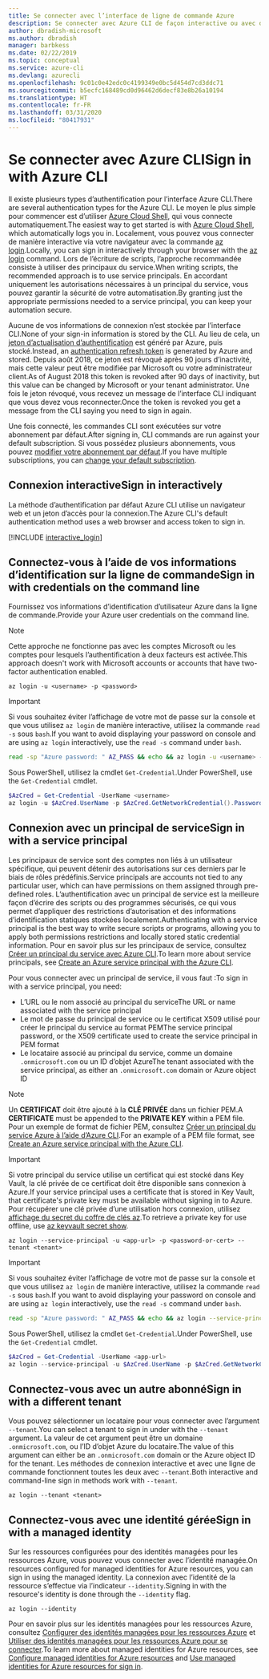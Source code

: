 ```yaml
---
title: Se connecter avec l’interface de ligne de commande Azure
description: Se connecter avec Azure CLI de façon interactive ou avec des informations d’identification locales
author: dbradish-microsoft
ms.author: dbradish
manager: barbkess
ms.date: 02/22/2019
ms.topic: conceptual
ms.service: azure-cli
ms.devlang: azurecli
ms.openlocfilehash: 9c01c0e42edc0c4199349e0bc5d454d7cd3ddc71
ms.sourcegitcommit: b5ecfc168489cd0d96462d6decf83e8b26a10194
ms.translationtype: HT
ms.contentlocale: fr-FR
ms.lasthandoff: 03/31/2020
ms.locfileid: "80417931"
---
```

# <a name="sign-in-with-azure-cli"></a><span data-ttu-id="64f86-103">Se connecter avec Azure CLI</span><span class="sxs-lookup"><span data-stu-id="64f86-103">Sign in with Azure CLI</span></span> 

<span data-ttu-id="64f86-104">Il existe plusieurs types d’authentification pour l’interface Azure CLI.</span><span class="sxs-lookup"><span data-stu-id="64f86-104">There are several authentication types for the Azure CLI.</span></span> <span data-ttu-id="64f86-105">Le moyen le plus simple pour commencer est d’utiliser [Azure Cloud Shell](/azure/cloud-shell/overview), qui vous connecte automatiquement.</span><span class="sxs-lookup"><span data-stu-id="64f86-105">The easiest way to get started is with [Azure Cloud Shell](/azure/cloud-shell/overview), which automatically logs you in.</span></span>
<span data-ttu-id="64f86-106">Localement, vous pouvez vous connecter de manière interactive via votre navigateur avec la commande [az login](/cli/azure/reference-index#az-login).</span><span class="sxs-lookup"><span data-stu-id="64f86-106">Locally, you can sign in interactively through your browser with the [az login](/cli/azure/reference-index#az-login) command.</span></span> <span data-ttu-id="64f86-107">Lors de l’écriture de scripts, l’approche recommandée consiste à utiliser des principaux du service.</span><span class="sxs-lookup"><span data-stu-id="64f86-107">When writing scripts, the recommended approach is to use service principals.</span></span> <span data-ttu-id="64f86-108">En accordant uniquement les autorisations nécessaires à un principal du service, vous pouvez garantir la sécurité de votre automatisation.</span><span class="sxs-lookup"><span data-stu-id="64f86-108">By granting just the appropriate permissions needed to a service principal, you can keep your automation secure.</span></span>

<span data-ttu-id="64f86-109">Aucune de vos informations de connexion n’est stockée par l’interface CLI.</span><span class="sxs-lookup"><span data-stu-id="64f86-109">None of your sign-in information is stored by the CLI.</span></span> <span data-ttu-id="64f86-110">Au lieu de cela, un [jeton d’actualisation d’authentification](https://docs.microsoft.com/azure/active-directory/develop/v1-id-and-access-tokens#refresh-tokens) est généré par Azure, puis stocké.</span><span class="sxs-lookup"><span data-stu-id="64f86-110">Instead, an [authentication refresh token](https://docs.microsoft.com/azure/active-directory/develop/v1-id-and-access-tokens#refresh-tokens) is generated by Azure and stored.</span></span> <span data-ttu-id="64f86-111">Depuis août 2018, ce jeton est révoqué après 90 jours d’inactivité, mais cette valeur peut être modifiée par Microsoft ou votre administrateur client.</span><span class="sxs-lookup"><span data-stu-id="64f86-111">As of August 2018 this token is revoked after 90 days of inactivity, but this value can be changed by Microsoft or your tenant administrator.</span></span> <span data-ttu-id="64f86-112">Une fois le jeton révoqué, vous recevez un message de l’interface CLI indiquant que vous devez vous reconnecter.</span><span class="sxs-lookup"><span data-stu-id="64f86-112">Once the token is revoked you get a message from the CLI saying you need to sign in again.</span></span>

<span data-ttu-id="64f86-113">Une fois connecté, les commandes CLI sont exécutées sur votre abonnement par défaut.</span><span class="sxs-lookup"><span data-stu-id="64f86-113">After signing in, CLI commands are run against your default subscription.</span></span> <span data-ttu-id="64f86-114">Si vous possédez plusieurs abonnements, vous pouvez [modifier votre abonnement par défaut](manage-azure-subscriptions-azure-cli.md).</span><span class="sxs-lookup"><span data-stu-id="64f86-114">If you have multiple subscriptions, you can [change your default subscription](manage-azure-subscriptions-azure-cli.md).</span></span>

## <a name="sign-in-interactively"></a><span data-ttu-id="64f86-115">Connexion interactive</span><span class="sxs-lookup"><span data-stu-id="64f86-115">Sign in interactively</span></span>

<span data-ttu-id="64f86-116">La méthode d’authentification par défaut Azure CLI utilise un navigateur web et un jeton d’accès pour la connexion.</span><span class="sxs-lookup"><span data-stu-id="64f86-116">The Azure CLI's default authentication method uses a web browser and access token to sign in.</span></span>

[!INCLUDE [interactive_login](includes/interactive-login.md)]

## <a name="sign-in-with-credentials-on-the-command-line"></a><span data-ttu-id="64f86-117">Connectez-vous à l’aide de vos informations d’identification sur la ligne de commande</span><span class="sxs-lookup"><span data-stu-id="64f86-117">Sign in with credentials on the command line</span></span>

<span data-ttu-id="64f86-118">Fournissez vos informations d’identification d’utilisateur Azure dans la ligne de commande.</span><span class="sxs-lookup"><span data-stu-id="64f86-118">Provide your Azure user credentials on the command line.</span></span>

> [!Note]
> <span data-ttu-id="64f86-119">Cette approche ne fonctionne pas avec les comptes Microsoft ou les comptes pour lesquels l’authentification à deux facteurs est activée.</span><span class="sxs-lookup"><span data-stu-id="64f86-119">This approach doesn't work with Microsoft accounts or accounts that have two-factor authentication enabled.</span></span>

```azurecli-interactive
az login -u <username> -p <password>
```

> [!IMPORTANT]
> <span data-ttu-id="64f86-120">Si vous souhaitez éviter l’affichage de votre mot de passe sur la console et que vous utilisez `az login` de manière interactive, utilisez la commande `read -s` sous `bash`.</span><span class="sxs-lookup"><span data-stu-id="64f86-120">If you want to avoid displaying your password on console and are using `az login` interactively, use the `read -s` command under `bash`.</span></span>
>
> ```bash
> read -sp "Azure password: " AZ_PASS && echo && az login -u <username> -p $AZ_PASS
> ```
>
> <span data-ttu-id="64f86-121">Sous PowerShell, utilisez la cmdlet `Get-Credential`.</span><span class="sxs-lookup"><span data-stu-id="64f86-121">Under PowerShell, use the `Get-Credential` cmdlet.</span></span>
>
> ```powershell
> $AzCred = Get-Credential -UserName <username>
> az login -u $AzCred.UserName -p $AzCred.GetNetworkCredential().Password
> ```

## <a name="sign-in-with-a-service-principal"></a><span data-ttu-id="64f86-122">Connexion avec un principal de service</span><span class="sxs-lookup"><span data-stu-id="64f86-122">Sign in with a service principal</span></span>

<span data-ttu-id="64f86-123">Les principaux de service sont des comptes non liés à un utilisateur spécifique, qui peuvent détenir des autorisations sur ces derniers par le biais de rôles prédéfinis.</span><span class="sxs-lookup"><span data-stu-id="64f86-123">Service principals are accounts not tied to any particular user, which can have permissions on them assigned through pre-defined roles.</span></span> <span data-ttu-id="64f86-124">L’authentification avec un principal de service est la meilleure façon d’écrire des scripts ou des programmes sécurisés, ce qui vous permet d’appliquer des restrictions d’autorisation et des informations d’identification statiques stockées localement.</span><span class="sxs-lookup"><span data-stu-id="64f86-124">Authenticating with a service principal is the best way to write secure scripts or programs, allowing you to apply both permissions restrictions and locally stored static credential information.</span></span> <span data-ttu-id="64f86-125">Pour en savoir plus sur les principaux de service, consultez [Créer un principal du service avec Azure CLI](/cli/azure/create-an-azure-service-principal-azure-cli.md).</span><span class="sxs-lookup"><span data-stu-id="64f86-125">To learn more about service principals, see [Create an Azure service principal with the Azure CLI](/cli/azure/create-an-azure-service-principal-azure-cli.md).</span></span>

<span data-ttu-id="64f86-126">Pour vous connecter avec un principal de service, il vous faut :</span><span class="sxs-lookup"><span data-stu-id="64f86-126">To sign in with a service principal, you need:</span></span>

* <span data-ttu-id="64f86-127">L’URL ou le nom associé au principal du service</span><span class="sxs-lookup"><span data-stu-id="64f86-127">The URL or name associated with the service principal</span></span>
* <span data-ttu-id="64f86-128">Le mot de passe du principal de service ou le certificat X509 utilisé pour créer le principal du service au format PEM</span><span class="sxs-lookup"><span data-stu-id="64f86-128">The service principal password, or the X509 certificate used to create the service principal in PEM format</span></span>
* <span data-ttu-id="64f86-129">Le locataire associé au principal du service, comme un domaine `.onmicrosoft.com` ou un ID d’objet Azure</span><span class="sxs-lookup"><span data-stu-id="64f86-129">The tenant associated with the service principal, as either an `.onmicrosoft.com` domain or Azure object ID</span></span>

> [!NOTE]
> <span data-ttu-id="64f86-130">Un **CERTIFICAT** doit être ajouté à la **CLÉ PRIVÉE** dans un fichier PEM.</span><span class="sxs-lookup"><span data-stu-id="64f86-130">A **CERTIFICATE** must be appended to the **PRIVATE KEY** within a PEM file.</span></span>  <span data-ttu-id="64f86-131">Pour un exemple de format de fichier PEM, consultez [Créer un principal du service Azure à l’aide d’Azure CLI](create-an-azure-service-principal-azure-cli#sign-in-using-a-service-principal).</span><span class="sxs-lookup"><span data-stu-id="64f86-131">For an example of a PEM file format, see [Create an Azure service principal with the Azure CLI](create-an-azure-service-principal-azure-cli#sign-in-using-a-service-principal).</span></span> 
>

> [!IMPORTANT]
>
> <span data-ttu-id="64f86-132">Si votre principal du service utilise un certificat qui est stocké dans Key Vault, la clé privée de ce certificat doit être disponible sans connexion à Azure.</span><span class="sxs-lookup"><span data-stu-id="64f86-132">If your service principal uses a certificate that is stored in Key Vault, that certificate's private key must be available without signing in to Azure.</span></span> <span data-ttu-id="64f86-133">Pour récupérer une clé privée d’une utilisation hors connexion, utilisez [affichage du secret du coffre de clés az](/cli/azure/keyvault/secret).</span><span class="sxs-lookup"><span data-stu-id="64f86-133">To retrieve a private key for use offline, use [az keyvault secret show](/cli/azure/keyvault/secret).</span></span>

```azurecli-interactive
az login --service-principal -u <app-url> -p <password-or-cert> --tenant <tenant>
```

> [!IMPORTANT]
> <span data-ttu-id="64f86-134">Si vous souhaitez éviter l’affichage de votre mot de passe sur la console et que vous utilisez `az login` de manière interactive, utilisez la commande `read -s` sous `bash`.</span><span class="sxs-lookup"><span data-stu-id="64f86-134">If you want to avoid displaying your password on console and are using `az login` interactively, use the `read -s` command under `bash`.</span></span>
>
> ```bash
> read -sp "Azure password: " AZ_PASS && echo && az login --service-principal -u <app-url> -p $AZ_PASS --tenant <tenant>
> ```
>
> <span data-ttu-id="64f86-135">Sous PowerShell, utilisez la cmdlet `Get-Credential`.</span><span class="sxs-lookup"><span data-stu-id="64f86-135">Under PowerShell, use the `Get-Credential` cmdlet.</span></span>
>
> ```powershell
> $AzCred = Get-Credential -UserName <app-url>
> az login --service-principal -u $AzCred.UserName -p $AzCred.GetNetworkCredential().Password --tenant <tenant>
> ```

## <a name="sign-in-with-a-different-tenant"></a><span data-ttu-id="64f86-136">Connectez-vous avec un autre abonné</span><span class="sxs-lookup"><span data-stu-id="64f86-136">Sign in with a different tenant</span></span>

<span data-ttu-id="64f86-137">Vous pouvez sélectionner un locataire pour vous connecter avec l’argument `--tenant`.</span><span class="sxs-lookup"><span data-stu-id="64f86-137">You can select a tenant to sign in under with the `--tenant` argument.</span></span> <span data-ttu-id="64f86-138">La valeur de cet argument peut être un domaine `.onmicrosoft.com`, ou l’ID d’objet Azure du locataire.</span><span class="sxs-lookup"><span data-stu-id="64f86-138">The value of this argument can either be an `.onmicrosoft.com` domain or the Azure object ID for the tenant.</span></span> <span data-ttu-id="64f86-139">Les méthodes de connexion interactive et avec une ligne de commande fonctionnent toutes les deux avec `--tenant`.</span><span class="sxs-lookup"><span data-stu-id="64f86-139">Both interactive and command-line sign in methods work with `--tenant`.</span></span>

```azurecli-interactive
az login --tenant <tenant>
```

## <a name="sign-in-with-a-managed-identity"></a><span data-ttu-id="64f86-140">Connectez-vous avec une identité gérée</span><span class="sxs-lookup"><span data-stu-id="64f86-140">Sign in with a managed identity</span></span>

<span data-ttu-id="64f86-141">Sur les ressources configurées pour des identités managées pour les ressources Azure, vous pouvez vous connecter avec l’identité managée.</span><span class="sxs-lookup"><span data-stu-id="64f86-141">On resources configured for managed identities for Azure resources, you can sign in using the managed identity.</span></span> <span data-ttu-id="64f86-142">La connexion avec l’identité de la ressource s’effectue via l’indicateur `--identity`.</span><span class="sxs-lookup"><span data-stu-id="64f86-142">Signing in with the resource's identity is done through the `--identity` flag.</span></span>

```azurecli-interactive
az login --identity
```

<span data-ttu-id="64f86-143">Pour en savoir plus sur les identités managées pour les ressources Azure, consultez [Configurer des identités managées pour les ressources Azure](https://docs.microsoft.com/azure/active-directory/managed-identities-azure-resources/qs-configure-cli-windows-vm) et [Utiliser des identités managées pour les ressources Azure pour se connecter](https://docs.microsoft.com/azure/active-directory/managed-identities-azure-resources/how-to-use-vm-sign-in).</span><span class="sxs-lookup"><span data-stu-id="64f86-143">To learn more about managed identities for Azure resources, see [Configure managed identities for Azure resources](https://docs.microsoft.com/azure/active-directory/managed-identities-azure-resources/qs-configure-cli-windows-vm) and [Use managed identities for Azure resources for sign in](https://docs.microsoft.com/azure/active-directory/managed-identities-azure-resources/how-to-use-vm-sign-in).</span></span>
